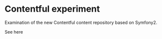 Contentful experiment
========================

Examination of the new Contentful content repository based on Symfony2.

See here

